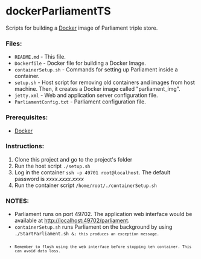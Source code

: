dockerParliamentTS
==================

Scripts for building a <a href="http://www.docker.com/">Docker</a> image of Parliament triple store.


<h3>Files:</h3>
<ul>
	<li><code>README.md</code> - This file.</li>
	<li><code>Dockerfile</code> - Docker file for building a Docker Image.</li>
	<li><code>containerSetup.sh</code> - Commands for setting up Parliament inside a container.</li>
	<li><code>setup.sh</code> - Host script for removing old containers and images from host machine. Then, it creates a Docker image called "parliament_img".</li>
	<li><code>jetty.xml</code> - Web and application server configuration file.</li>
	<li><code>ParliamentConfig.txt</code> - Parliament configuration file.</li>
</ul>

<h3>Prerequisites:</h3>
<ul>
	<li><a href="http://www.docker.com/">Docker</a></li>
</ul>


<h3>Instructions:</h3>
<ol>
	<li>Clone this project and go to the project's folder</li>
	<li>Run the host script <code>./setup.sh</code>
	<li>Log in the container <code>ssh -p 49701 root@localhost</code>. The default password is <em>xxxx.xxxx.xxxx</em></li>
	<li>Run the container script <code>/home/root/./containerSetup.sh</code></li>
	
</ol>

<h3>NOTES:</h3>
<ul>
	<li>Parliament runs on port 49702. The application web interface would be available at <a href="http://localhost:49702/parliament">http://localhost:49702/parliament</a>.</li>
	<li><code>containerSetup.sh</code> runs Parliament on the background by using <code>./StartParliament.sh &<code>; this produces an exception message.</li>
	<li>Remember to flush using the web interface before stopping teh container. This can avoid data loss.</li>
</ul>